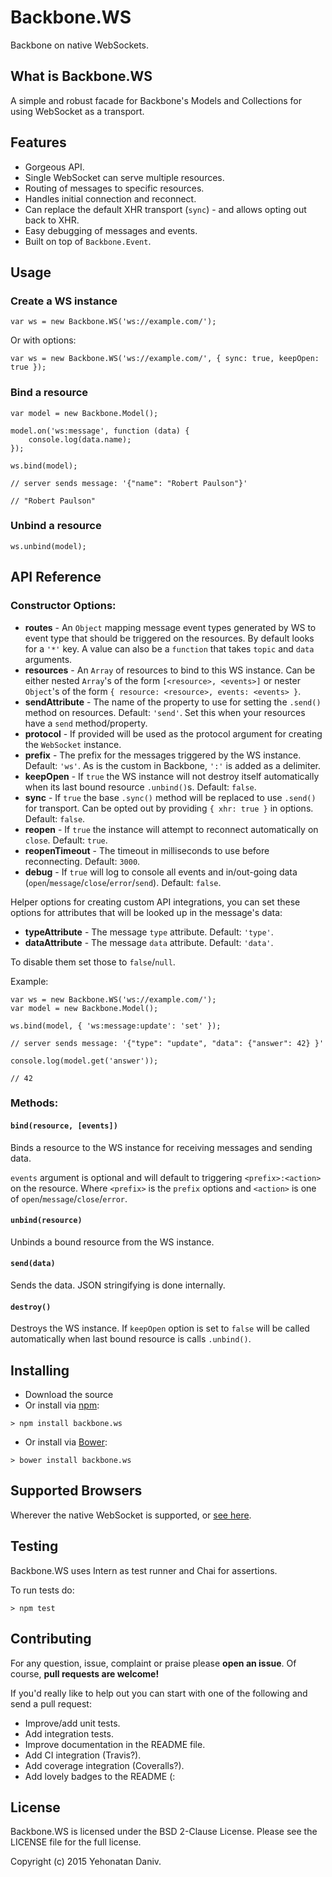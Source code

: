 Backbone.WS
===========

Backbone on native WebSockets.

## What is Backbone.WS

A simple and robust facade for Backbone's Models and Collections for using WebSocket as a transport.

## Features

* Gorgeous API.
* Single WebSocket can serve multiple resources.
* Routing of messages to specific resources.
* Handles initial connection and reconnect.
* Can replace the default XHR transport (`sync`) - and allows opting out back to XHR.
* Easy debugging of messages and events.
* Built on top of `Backbone.Event`.

## Usage

### Create a WS instance

```
var ws = new Backbone.WS('ws://example.com/');
```

Or with options:

```
var ws = new Backbone.WS('ws://example.com/', { sync: true, keepOpen: true });
```

### Bind a resource

    var model = new Backbone.Model();

    model.on('ws:message', function (data) {
        console.log(data.name);
    });

    ws.bind(model);

    // server sends message: '{"name": "Robert Paulson"}'

    // "Robert Paulson"


### Unbind a resource

    ws.unbind(model);

## API Reference

### Constructor Options:

* **routes** - An `Object` mapping message event types generated by WS to event type that should be triggered on the resources. By default looks for a `'*'` key. A value can also be a `function` that takes `topic` and  `data` arguments. 
* **resources** - An `Array` of resources to bind to this WS instance. Can be either nested `Array`'s of the form `[<resource>, <events>]` or nester `Object`'s of the form `{ resource: <resource>, events: <events> }`.
* **sendAttribute** - The name of the property to use for setting the `.send()` method on resources. Default: `'send'`. Set this when your resources have a `send` method/property.
* **protocol** - If provided will be used as the protocol argument for creating the `WebSocket` instance.
* **prefix** - The prefix for the messages triggered by the WS instance. Default: `'ws'`. As is the custom in Backbone, `':'` is added as a delimiter.
* **keepOpen** - If `true` the WS instance will not destroy itself automatically when its last bound resource `.unbind()`s. Default: `false`.
* **sync** - If `true` the base `.sync()` method will be replaced to use `.send()` for transport. Can be opted out by providing `{ xhr: true }` in options. Default: `false`.
* **reopen** - If `true` the instance will attempt to reconnect automatically on `close`. Default: `true`.
* **reopenTimeout** - The timeout in milliseconds to use before reconnecting. Default: `3000`.
* **debug** - If `true` will log to console all events and in/out-going data (`open`/`message`/`close`/`error`/`send`). Default: `false`.

Helper options for creating custom API integrations, you can set these options for attributes that
will be looked up in the message's data:

* **typeAttribute** - The message `type` attribute. Default: `'type'`.
* **dataAttribute** - The message `data` attribute. Default: `'data'`. 

To disable them set those to `false`/`null`.

Example:

    var ws = new Backbone.WS('ws://example.com/');
    var model = new Backbone.Model();

    ws.bind(model, { 'ws:message:update': 'set' });

    // server sends message: '{"type": "update", "data": {"answer": 42} }'

    console.log(model.get('answer'));

    // 42

### Methods:

#### `bind(resource, [events])`

Binds a resource to the WS instance for receiving messages and sending data.

`events` argument is optional and will default to triggering `<prefix>:<action>` on the resource.
Where `<prefix>` is the `prefix` options and `<action>` is one of `open`/`message`/`close`/`error`.

#### `unbind(resource)`

Unbinds a bound resource from the WS instance.

#### `send(data)`

Sends the data. JSON stringifying is done internally.

#### `destroy()`

Destroys the WS instance. If `keepOpen` option is set to `false` will be called automatically when last bound resource is calls `.unbind()`.

## Installing

* Download the source
* Or install via [npm](https://www.npmjs.com/):

```
> npm install backbone.ws
```

* Or install via [Bower](http://bower.io/):

```
> bower install backbone.ws
```

## Supported Browsers

Wherever the native WebSocket is supported, or [see here](http://caniuse.com/#feat=websockets).

## Testing

Backbone.WS uses Intern as test runner and Chai for assertions.

To run tests do:

```
> npm test
```

## Contributing

For any question, issue, complaint or praise please **open an issue**. Of course, **pull requests are welcome!**

If you'd really like to help out you can start with one of the following and send a pull request:

* Improve/add unit tests.
* Add integration tests.
* Improve documentation in the README file.
* Add CI integration (Travis?).
* Add coverage integration (Coveralls?).
* Add lovely badges to the README (:

## License

Backbone.WS is licensed under the BSD 2-Clause License. Please see the LICENSE file for the full license.

Copyright (c) 2015 Yehonatan Daniv.
